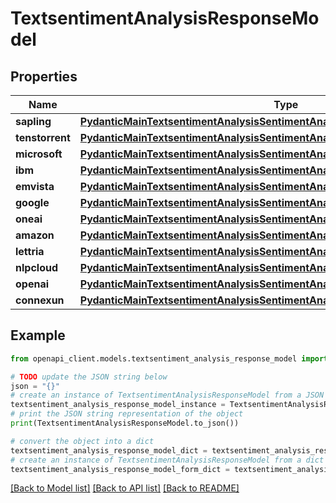 # TextsentimentAnalysisResponseModel


## Properties

Name | Type | Description | Notes
------------ | ------------- | ------------- | -------------
**sapling** | [**PydanticMainTextsentimentAnalysisSentimentAnalysisDataClass94559368290496**](PydanticMainTextsentimentAnalysisSentimentAnalysisDataClass94559368290496.md) |  | [optional] 
**tenstorrent** | [**PydanticMainTextsentimentAnalysisSentimentAnalysisDataClass94559368343664**](PydanticMainTextsentimentAnalysisSentimentAnalysisDataClass94559368343664.md) |  | [optional] 
**microsoft** | [**PydanticMainTextsentimentAnalysisSentimentAnalysisDataClass94559368282784**](PydanticMainTextsentimentAnalysisSentimentAnalysisDataClass94559368282784.md) |  | [optional] 
**ibm** | [**PydanticMainTextsentimentAnalysisSentimentAnalysisDataClass94559368312064**](PydanticMainTextsentimentAnalysisSentimentAnalysisDataClass94559368312064.md) |  | [optional] 
**emvista** | [**PydanticMainTextsentimentAnalysisSentimentAnalysisDataClass94559367872624**](PydanticMainTextsentimentAnalysisSentimentAnalysisDataClass94559367872624.md) |  | [optional] 
**google** | [**PydanticMainTextsentimentAnalysisSentimentAnalysisDataClass94559368085632**](PydanticMainTextsentimentAnalysisSentimentAnalysisDataClass94559368085632.md) |  | [optional] 
**oneai** | [**PydanticMainTextsentimentAnalysisSentimentAnalysisDataClass94559368275280**](PydanticMainTextsentimentAnalysisSentimentAnalysisDataClass94559368275280.md) |  | [optional] 
**amazon** | [**PydanticMainTextsentimentAnalysisSentimentAnalysisDataClass94559368068432**](PydanticMainTextsentimentAnalysisSentimentAnalysisDataClass94559368068432.md) |  | [optional] 
**lettria** | [**PydanticMainTextsentimentAnalysisSentimentAnalysisDataClass94559368090768**](PydanticMainTextsentimentAnalysisSentimentAnalysisDataClass94559368090768.md) |  | [optional] 
**nlpcloud** | [**PydanticMainTextsentimentAnalysisSentimentAnalysisDataClass94559368288784**](PydanticMainTextsentimentAnalysisSentimentAnalysisDataClass94559368288784.md) |  | [optional] 
**openai** | [**PydanticMainTextsentimentAnalysisSentimentAnalysisDataClass94559367937600**](PydanticMainTextsentimentAnalysisSentimentAnalysisDataClass94559367937600.md) |  | [optional] 
**connexun** | [**PydanticMainTextsentimentAnalysisSentimentAnalysisDataClass94559368048112**](PydanticMainTextsentimentAnalysisSentimentAnalysisDataClass94559368048112.md) |  | [optional] 

## Example

```python
from openapi_client.models.textsentiment_analysis_response_model import TextsentimentAnalysisResponseModel

# TODO update the JSON string below
json = "{}"
# create an instance of TextsentimentAnalysisResponseModel from a JSON string
textsentiment_analysis_response_model_instance = TextsentimentAnalysisResponseModel.from_json(json)
# print the JSON string representation of the object
print(TextsentimentAnalysisResponseModel.to_json())

# convert the object into a dict
textsentiment_analysis_response_model_dict = textsentiment_analysis_response_model_instance.to_dict()
# create an instance of TextsentimentAnalysisResponseModel from a dict
textsentiment_analysis_response_model_form_dict = textsentiment_analysis_response_model.from_dict(textsentiment_analysis_response_model_dict)
```
[[Back to Model list]](../README.md#documentation-for-models) [[Back to API list]](../README.md#documentation-for-api-endpoints) [[Back to README]](../README.md)


